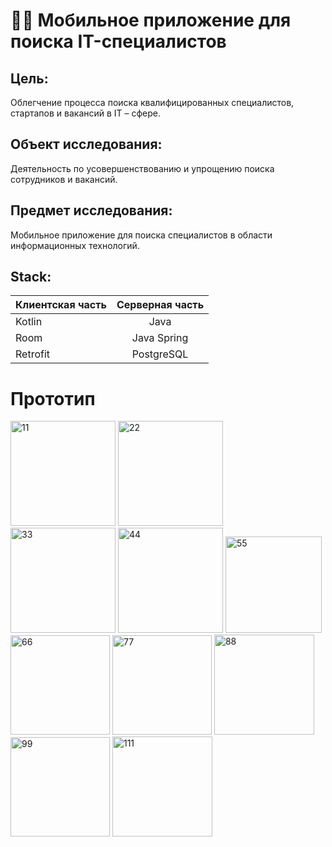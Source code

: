 # 👨‍💻 Мобильное приложение для поиска IT-специалистов
## Цель:
Облегчение процесса поиска квалифицированных специалистов, стартапов и вакансий в IT – сфере.
## Объект исследования:
Деятельность по усовершенствованию и упрощению поиска сотрудников и вакансий.
## Предмет исследования:
Мобильное приложение для поиска специалистов в области информационных технологий.
## Stack:
| Клиентская часть  | Серверная часть |
| ------------- |:-------------:|
| Kotlin      | Java            |
| Room        | Java Spring     |
| Retrofit    | PostgreSQL      |

# Прототип
<img width="168" alt="11" src="https://github.com/user-attachments/assets/6635dc73-a0de-400c-ad46-86b6a1dd85df" />
<img width="168" alt="22" src="https://github.com/user-attachments/assets/c1e4559f-fc99-43b3-8017-fedce2d104d6" />
<img width="168" alt="33" src="https://github.com/user-attachments/assets/4ee8850d-9450-4cd1-b0e5-4df6039ecf86" />
<img width="168" alt="44" src="https://github.com/user-attachments/assets/37b4b37d-9dc8-4f2f-bb92-b0ab18ce65b5" />
<img width="154" alt="55" src="https://github.com/user-attachments/assets/a2bd264d-181c-4197-8d21-224fb8f5b0c0" />
<img width="159" alt="66" src="https://github.com/user-attachments/assets/a4ee15c0-40c6-47d6-9ec7-1896641f22e0" />
<img width="159" alt="77" src="https://github.com/user-attachments/assets/84615b69-6218-454b-8d2f-fd77162973d0" />
<img width="160" alt="88" src="https://github.com/user-attachments/assets/53a9b445-717a-4bfe-b2f7-f099a9014bec" />
<img width="159" alt="99" src="https://github.com/user-attachments/assets/4db4be96-e6d4-4bd8-b8a9-b46c88ea387e" />
<img width="160" alt="111" src="https://github.com/user-attachments/assets/197631ad-f1f3-46fc-9640-357af357678e" />

